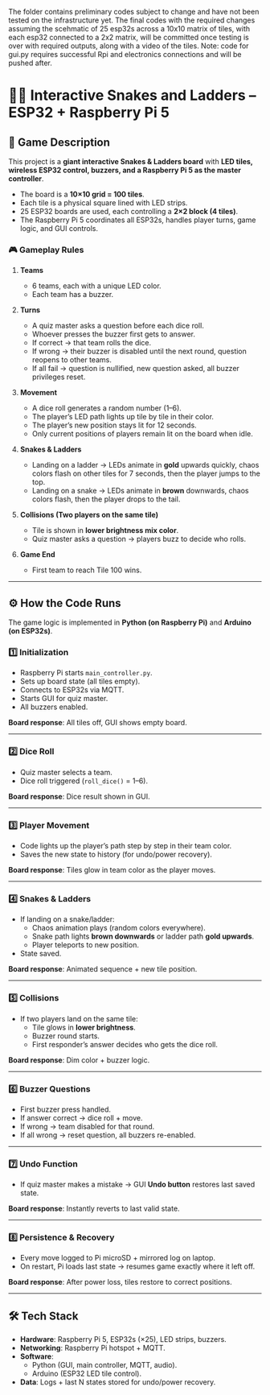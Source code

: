 The folder contains preliminary codes subject to change and have not been tested on the infrastructure yet. The final codes with the required changes assuming the scehmatic of 25 esp32s across a 10x10 matrix of tiles, with each esp32 connected to a 2x2 matrix, will be committed once testing is over with required outputs, along with a video of the tiles. Note: code for gui.py requires successful Rpi and electronics connections and will be pushed after.
# 🐍🎲 Interactive Snakes and Ladders – ESP32 + Raspberry Pi 5  

## 📖 Game Description  

This project is a **giant interactive Snakes & Ladders board** with **LED tiles, wireless ESP32 control, buzzers, and a Raspberry Pi 5 as the master controller**.  

- The board is a **10×10 grid = 100 tiles**.  
- Each tile is a physical square lined with LED strips.  
- 25 ESP32 boards are used, each controlling a **2×2 block (4 tiles)**.  
- The Raspberry Pi 5 coordinates all ESP32s, handles player turns, game logic, and GUI controls.  

### 🎮 Gameplay Rules  
1. **Teams**  
   - 6 teams, each with a unique LED color.  
   - Each team has a buzzer.  

2. **Turns**  
   - A quiz master asks a question before each dice roll.  
   - Whoever presses the buzzer first gets to answer.  
   - If correct → that team rolls the dice.  
   - If wrong → their buzzer is disabled until the next round, question reopens to other teams.  
   - If all fail → question is nullified, new question asked, all buzzer privileges reset.  

3. **Movement**  
   - A dice roll generates a random number (1–6).  
   - The player’s LED path lights up tile by tile in their color.  
   - The player’s new position stays lit for 12 seconds.  
   - Only current positions of players remain lit on the board when idle.  

4. **Snakes & Ladders**  
   - Landing on a ladder → LEDs animate in **gold** upwards quickly, chaos colors flash on other tiles for 7 seconds, then the player jumps to the top.  
   - Landing on a snake → LEDs animate in **brown** downwards, chaos colors flash, then the player drops to the tail.  

5. **Collisions (Two players on the same tile)**  
   - Tile is shown in **lower brightness mix color**.  
   - Quiz master asks a question → players buzz to decide who rolls.  

6. **Game End**  
   - First team to reach Tile 100 wins.  

---

## ⚙️ How the Code Runs  

The game logic is implemented in **Python (on Raspberry Pi)** and **Arduino (on ESP32s)**.  

### 1️⃣ Initialization  
- Raspberry Pi starts `main_controller.py`.  
- Sets up board state (all tiles empty).  
- Connects to ESP32s via MQTT.  
- Starts GUI for quiz master.  
- All buzzers enabled.  

**Board response**: All tiles off, GUI shows empty board.  

---

### 2️⃣ Dice Roll  
- Quiz master selects a team.  
- Dice roll triggered (`roll_dice()` = 1–6).  

**Board response**: Dice result shown in GUI.  

---

### 3️⃣ Player Movement  
- Code lights up the player’s path step by step in their team color.  
- Saves the new state to history (for undo/power recovery).  

**Board response**: Tiles glow in team color as the player moves.  

---

### 4️⃣ Snakes & Ladders  
- If landing on a snake/ladder:  
  - Chaos animation plays (random colors everywhere).  
  - Snake path lights **brown downwards** or ladder path **gold upwards**.  
  - Player teleports to new position.  
- State saved.  

**Board response**: Animated sequence + new tile position.  

---

### 5️⃣ Collisions  
- If two players land on the same tile:  
  - Tile glows in **lower brightness**.  
  - Buzzer round starts.  
  - First responder’s answer decides who gets the dice roll.  

**Board response**: Dim color + buzzer logic.  

---

### 6️⃣ Buzzer Questions  
- First buzzer press handled.  
- If answer correct → dice roll + move.  
- If wrong → team disabled for that round.  
- If all wrong → reset question, all buzzers re-enabled.  

---

### 7️⃣ Undo Function  
- If quiz master makes a mistake → GUI **Undo button** restores last saved state.  

**Board response**: Instantly reverts to last valid state.  

---

### 8️⃣ Persistence & Recovery  
- Every move logged to Pi microSD + mirrored log on laptop.  
- On restart, Pi loads last state → resumes game exactly where it left off.  

**Board response**: After power loss, tiles restore to correct positions.  

---

## 🛠️ Tech Stack  
- **Hardware**: Raspberry Pi 5, ESP32s (×25), LED strips, buzzers.  
- **Networking**: Raspberry Pi hotspot + MQTT.  
- **Software**:  
  - Python (GUI, main controller, MQTT, audio).  
  - Arduino (ESP32 LED tile control).  
- **Data**: Logs + last N states stored for undo/power recovery.  

